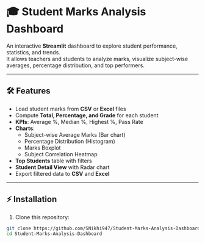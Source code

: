 # 🎓 Student Marks Analysis Dashboard

An interactive **Streamlit** dashboard to explore student performance, statistics, and trends.  
It allows teachers and students to analyze marks, visualize subject-wise averages, percentage distribution, and top performers.  

---

## 🛠 Features

- Load student marks from **CSV** or **Excel** files
- Compute **Total, Percentage, and Grade** for each student
- **KPIs**: Average %, Median %, Highest %, Pass Rate
- **Charts**:
  - Subject-wise Average Marks (Bar chart)
  - Percentage Distribution (Histogram)
  - Marks Boxplot
  - Subject Correlation Heatmap
- **Top Students** table with filters
- **Student Detail View** with Radar chart
- Export filtered data to **CSV** and **Excel**

---

## ⚡ Installation

1. Clone this repository:

```bash
git clone https://github.com/SNikhi947/Student-Marks-Analysis-Dashboard.git
cd Student-Marks-Analysis-Dashboard
